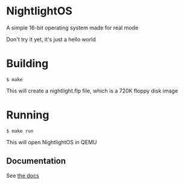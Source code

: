 # NightlightOS
A simple 16-bit operating system made for real mode

Don't try it yet, it's just a hello world

# Building
```
$ make
```

This will create a nightlight.flp file, which is a 720K floppy disk image

# Running
```
$ make run
```

This will open NightlightOS in QEMU

## Documentation
See [the docs](https://github.com/NightlightOS/NightlightOS/tree/main/doc)
